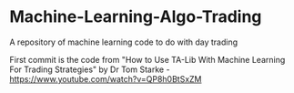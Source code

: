 # Machine-Learning-Algo-Trading

A repository of machine learning code to do with day trading

First commit is the code from "How to Use TA-Lib With Machine Learning For Trading Strategies" by Dr Tom Starke - https://www.youtube.com/watch?v=QP8h0BtSxZM
